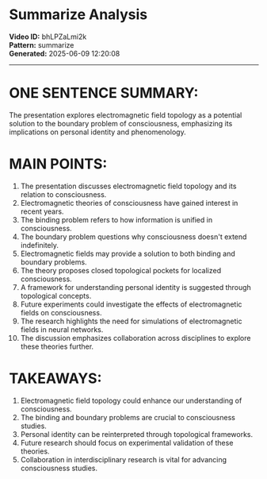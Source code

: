 # Summarize Analysis

**Video ID:** bhLPZaLmi2k  
**Pattern:** summarize  
**Generated:** 2025-06-09 12:20:08  

---

# ONE SENTENCE SUMMARY:
The presentation explores electromagnetic field topology as a potential solution to the boundary problem of consciousness, emphasizing its implications on personal identity and phenomenology.

# MAIN POINTS:
1. The presentation discusses electromagnetic field topology and its relation to consciousness.
2. Electromagnetic theories of consciousness have gained interest in recent years.
3. The binding problem refers to how information is unified in consciousness.
4. The boundary problem questions why consciousness doesn't extend indefinitely.
5. Electromagnetic fields may provide a solution to both binding and boundary problems.
6. The theory proposes closed topological pockets for localized consciousness.
7. A framework for understanding personal identity is suggested through topological concepts.
8. Future experiments could investigate the effects of electromagnetic fields on consciousness.
9. The research highlights the need for simulations of electromagnetic fields in neural networks.
10. The discussion emphasizes collaboration across disciplines to explore these theories further.

# TAKEAWAYS:
1. Electromagnetic field topology could enhance our understanding of consciousness.
2. The binding and boundary problems are crucial to consciousness studies.
3. Personal identity can be reinterpreted through topological frameworks.
4. Future research should focus on experimental validation of these theories.
5. Collaboration in interdisciplinary research is vital for advancing consciousness studies.